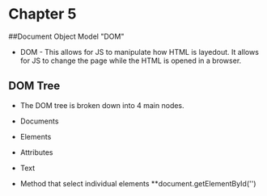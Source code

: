 # Chapter 5

##Document Object Model "DOM"

- DOM - This allows for JS to manipulate how HTML is layedout.  It allows for JS to change the page while the HTML is opened in a browser.

## DOM Tree

- The DOM tree is broken down into 4 main nodes.

- Documents
- Elements
- Attributes
- Text

- Method that select individual elements **document.getElementById('')

